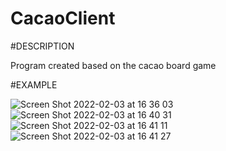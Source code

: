 # CacaoClient


#DESCRIPTION 

Program created based on the cacao board game 

#EXAMPLE 


![Screen Shot 2022-02-03 at 16 36 03](https://user-images.githubusercontent.com/65793555/152442380-09e715ef-6adb-457b-bd01-cb0ad5a8f1a9.png)
![Screen Shot 2022-02-03 at 16 40 31](https://user-images.githubusercontent.com/65793555/152442451-44b16de0-f253-4a47-a749-5e487885e4de.png)
![Screen Shot 2022-02-03 at 16 41 11](https://user-images.githubusercontent.com/65793555/152442517-87bf615b-6786-4f0a-a2ec-5ac9e3b98c02.png)
![Screen Shot 2022-02-03 at 16 41 27](https://user-images.githubusercontent.com/65793555/152442620-a962b9fd-e63b-4453-9d8a-696a7fb9e729.png)


